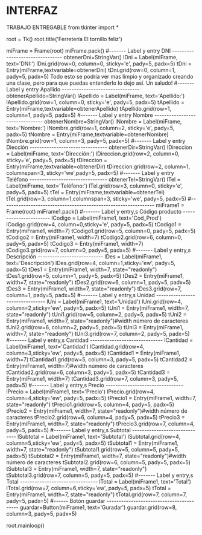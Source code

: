 # INTERFAZ
TRABAJO ENTREGABLE
from tkinter import *
 
root = Tk()
root.title('Ferretería El tornillo feliz')
 
miFrame = Frame(root)
miFrame.pack()
#------- Label y entry DNI --------------------------------
obtenerDni=StringVar()
lDni = Label(miFrame, text='DNI:')
lDni.grid(row=0, column=0, sticky='e', pady=5, padx=5)
tDni = Entry(miFrame,textvariable=obtenerDni)
tDni.grid(row=0, column=1, pady=5, padx=5)
Todo esto se podría ver mas limpio y organizado creando una clase, pero para que puedas entenderlo lo dejo así.
Un saludo!
#------- Label y entry Apallido --------------------------------
obtenerApellido=StringVar()
lApellido = Label(miFrame, text='Apellido:')
lApellido.grid(row=1, column=0, sticky='e', pady=5, padx=5)
tApellido = Entry(miFrame,textvariable=obtenerApellido)
tApellido.grid(row=1, column=1, pady=5, padx=5)
#------- Label y entry Nombre --------------------------------
obtenerNombre=StringVar()
lNombre = Label(miFrame, text='Nombre:')
lNombre.grid(row=1, column=2, sticky='e', pady=5, padx=5)
tNombre = Entry(miFrame,textvariable=obtenerNombre)
tNombre.grid(row=1, column=3, pady=5, padx=5)
#------- Label y entry Diección --------------------------------
obtenerDir=StringVar()
lDireccion = Label(miFrame, text='Dirección:')
lDireccion.grid(row=2, column=0, sticky='e', pady=5, padx=5)
tDireccion = Entry(miFrame,textvariable=obtenerDir)
tDireccion.grid(row=2, column=1, columnspan=3, sticky='we',pady=5, padx=5)
#------- Label y entry Teléfono --------------------------------
obtenerTel=StringVar()
lTel = Label(miFrame, text='Teléfono:')
lTel.grid(row=3, column=0, sticky='e', pady=5, padx=5)
tTel = Entry(miFrame,textvariable=obtenerTel)
tTel.grid(row=3, column=1,columnspan=3, sticky='we', pady=5, padx=5)
#---------------------------------------------------------------
miFrame1 = Frame(root)
miFrame1.pack()
#------- Label y entry,s Código producto -----------------------
lCodigo = Label(miFrame1, text='Cod_Prod')
lCodigo.grid(row=4, column=0,sticky='e', pady=5, padx=5)
tCodigo1 = Entry(miFrame1, width=7)
tCodigo1.grid(row=5, column=0, pady=5, padx=5)
tCodigo2 = Entry(miFrame1, width=7)
tCodigo2.grid(row=6, column=0, pady=5, padx=5)
tCodigo3 = Entry(miFrame1, width=7)
tCodigo3.grid(row=7, column=0, pady=5, padx=5)
#------- Label y entry,s Descripción ---------------------------
lDes = Label(miFrame1, text='Descripción')
lDes.grid(row=4, column=1,sticky='ew', pady=5, padx=5)
tDes1 = Entry(miFrame1, width=7, state="readonly")
tDes1.grid(row=5, column=1, pady=5, padx=5)
tDes2 = Entry(miFrame1, width=7, state="readonly")
tDes2.grid(row=6, column=1, pady=5, padx=5)
tDes3 = Entry(miFrame1, width=7, state="readonly")
tDes3.grid(row=7, column=1, pady=5, padx=5)
#------- Label y entry,s Unidad --------------------------------
lUni = Label(miFrame1, text='Unidad')
lUni.grid(row=4, column=2,sticky='ew', pady=5, padx=5)
tUni1 = Entry(miFrame1, width=7, state="readonly")
tUni1.grid(row=5, column=2, pady=5, padx=5)
tUni2 = Entry(miFrame1, width=7, state="readonly")#width número de caracteres
tUni2.grid(row=6, column=2, pady=5, padx=5)
tUni3 = Entry(miFrame1, width=7, state="readonly")
tUni3.grid(row=7, column=2, pady=5, padx=5)
#------- Label y entry,s Cantidad ------------------------------
lCantidad = Label(miFrame1, text='Cantidad')
lCantidad.grid(row=4, column=3,sticky='ew', pady=5, padx=5)
tCantidad1 = Entry(miFrame1, width=7)
tCantidad1.grid(row=5, column=3, pady=5, padx=5)
tCantidad2 = Entry(miFrame1, width=7)#width número de caracteres
tCantidad2.grid(row=6, column=3, pady=5, padx=5)
tCantidad3 = Entry(miFrame1, width=7)
tCantidad3.grid(row=7, column=3, pady=5, padx=5)
#------- Label y entry,s Precio --------------------------------
lPrecio = Label(miFrame1, text='Precio')
lPrecio.grid(row=4, column=4,sticky='ew', pady=5, padx=5)
tPrecio1 = Entry(miFrame1, width=7, state="readonly")
tPrecio1.grid(row=5, column=4, pady=5, padx=5)
tPrecio2 = Entry(miFrame1, width=7, state="readonly")#width número de caracteres
tPrecio2.grid(row=6, column=4, pady=5, padx=5)
tPrecio3 = Entry(miFrame1, width=7, state="readonly")
tPrecio3.grid(row=7, column=4, pady=5, padx=5)
#------- Label y entry,s Subtotal ------------------------------
lSubtotal = Label(miFrame1, text='Subtotal')
lSubtotal.grid(row=4, column=5,sticky='ew', pady=5, padx=5)
tSubtotal1 = Entry(miFrame1, width=7, state="readonly")
tSubtotal1.grid(row=5, column=5, pady=5, padx=5)
tSubtotal2 = Entry(miFrame1, width=7, state="readonly")#width número de caracteres
tSubtotal2.grid(row=6, column=5, pady=5, padx=5)
tSubtotal3 = Entry(miFrame1, width=7, state="readonly")
tSubtotal3.grid(row=7, column=5, pady=5, padx=5)
#------- Label y entry,s Total --------------------------------
lTotal = Label(miFrame1, text='Total')
lTotal.grid(row=7, column=6,sticky='ew', pady=5, padx=5)
tTotal = Entry(miFrame1, width=7, state="readonly")
tTotal.grid(row=7, column=7, pady=5, padx=5)
#------ Botón guardar -----------------------------------------
guardar=Button(miFrame1, text='Guradar')
guardar.grid(row=8, column=3, pady=5, padx=5)
 
root.mainloop()

